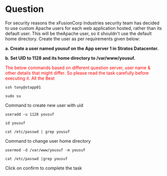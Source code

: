 # Question

For security reasons the xFusionCorp Industries security team has decided to use custom Apache users for each web application hosted, rather than its default user. This will be theApache user, so it shouldn't use the default home directory. Create the user as per requirements given below:

**a. Create a user named yousuf on the App server 1 in Stratos Datacenter.**

**b. Set UID to 1128 and its home directory to /var/www/yousuf.**

<span style="color: red;">The below commands based on different question server, user name & other details that might differ. So please read the task carefully before executing it. All the Best</span>

```
ssh tony@stapp01
```

```
sudo su
```

Command to create new user with uid

```
useradd -u 1128 yousuf
```

```
id yousuf
```

```
cat /etc/passwd | grep yousuf
```

Command to change user home directory

```
usermod -d /var/www/yousuf -m yousuf
```

```
cat /etc/passwd |grep yousuf
```

Click on confirm to complete the task
